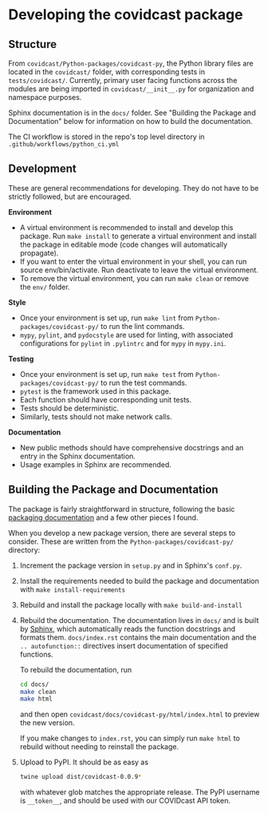 # Developing the covidcast package

## Structure
From `covidcast/Python-packages/covidcast-py`, the Python library files are located in the 
`covidcast/` folder, with corresponding tests in `tests/covidcast/`. 
Currently, primary user facing functions across the modules are being imported in `covidcast/__init__.py` 
for organization and namespace purposes.

Sphinx documentation is in the `docs/` folder. See "Building the Package and Documentation" below 
for information on how to build the documentation.

The CI workflow is stored in the repo's top level directory in `.github/workflows/python_ci.yml`

## Development
These are general recommendations for developing. They do not have to be strictly followed, 
but are encouraged. 

__Environment__
- A virtual environment is recommended to install and develop this package. Run `make install` to generate a 
virtual environment and install the package in editable mode (code changes will automatically propagate).
- If you want to enter the virtual environment in your shell, you can run source env/bin/activate. Run deactivate 
to leave the virtual environment.
- To remove the virtual environment, you can run `make clean` or remove the `env/` folder.

__Style__
- Once your environment is set up, run `make lint` from `Python-packages/covidcast-py/` to run the lint commands.
- `mypy`, `pylint`, and `pydocstyle` are used for linting, with associated configurations for 
`pylint` in `.pylintrc` and for `mypy` in `mypy.ini`.

__Testing__
- Once your environment is set up, run `make test` from `Python-packages/covidcast-py/` to run the test commands.
- `pytest` is the framework used in this package.
- Each function should have corresponding unit tests. 
- Tests should be deterministic.
- Similarly, tests should not make network calls.

__Documentation__
- New public methods should have comprehensive docstrings and 
an entry in the Sphinx documentation.
- Usage examples in Sphinx are recommended.

## Building the Package and Documentation
The package is fairly straightforward in structure, following the basic
[packaging
documentation](https://packaging.python.org/tutorials/packaging-projects/) and a
few other pieces I found.

When you develop a new package version, there are several steps to consider. 
These are written from the `Python-packages/covidcast-py/` directory:

1. Increment the package version in `setup.py` and in Sphinx's `conf.py`.
2. Install the requirements needed to build the package and documentation with `make install-requirements`
3. Rebuild and install the package locally with `make build-and-install`
5. Rebuild the documentation. The documentation lives in `docs/` and is built by
   [Sphinx](https://www.sphinx-doc.org/en/master/), which automatically reads
   the function docstrings and formats them. `docs/index.rst` contains the main
   documentation and the `.. autofunction::` directives insert documentation of
   specified functions.

   To rebuild the documentation, run

    ```sh
    cd docs/
    make clean
    make html
    ```

    and then open `covidcast/docs/covidcast-py/html/index.html` to preview the
    new version.

    If you make changes to `index.rst`, you can simply run `make html` to
    rebuild without needing to reinstall the package.
6. Upload to PyPI. It should be as easy as

    ```sh
    twine upload dist/covidcast-0.0.9*
    ```

    with whatever glob matches the appropriate release. The PyPI username is
    `__token__`, and should be used with our COVIDcast API token.
